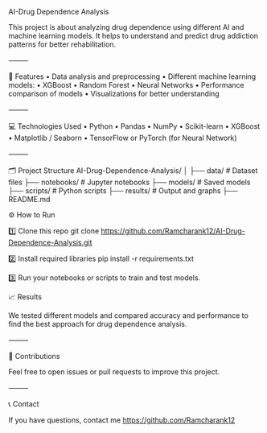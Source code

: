 AI-Drug Dependence Analysis

This project is about analyzing drug dependence using different AI and machine learning models. It helps to understand and predict drug addiction patterns for better rehabilitation.

⸻

🚀 Features
	•	Data analysis and preprocessing
	•	Different machine learning models:
	•	XGBoost
	•	Random Forest
	•	Neural Networks
	•	Performance comparison of models
	•	Visualizations for better understanding

⸻

💻 Technologies Used
	•	Python
	•	Pandas
	•	NumPy
	•	Scikit-learn
	•	XGBoost
	•	Matplotlib / Seaborn
	•	TensorFlow or PyTorch (for Neural Network)

⸻

🗂️ Project Structure
AI-Drug-Dependence-Analysis/
│
├── data/               # Dataset files
├── notebooks/          # Jupyter notebooks
├── models/             # Saved models
├── scripts/            # Python scripts
├── results/            # Output and graphs
├── README.md

⚙️ How to Run

1️⃣ Clone this repo
git clone https://github.com/Ramcharank12/AI-Drug-Dependence-Analysis.git

2️⃣ Install required libraries
pip install -r requirements.txt

3️⃣ Run your notebooks or scripts to train and test models.

📈 Results

We tested different models and compared accuracy and performance to find the best approach for drug dependence analysis.

⸻

🙌 Contributions

Feel free to open issues or pull requests to improve this project.

⸻

📞 Contact

If you have questions, contact me https://github.com/Ramcharank12
